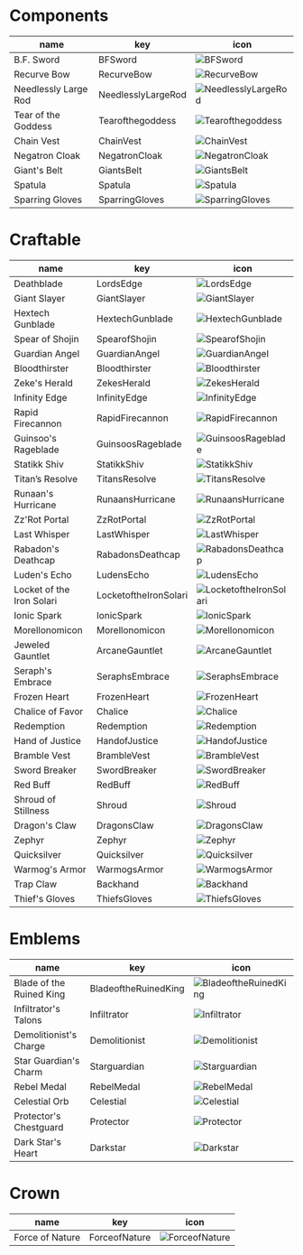 # Components
| name                 | key                | icon                                                                              |
| -                    | -                  | -                                                                                 |
| B.F. Sword           | BFSword            | ![BFSword](../../tftitems/icon/set3/Components/BFSword.png)                       |
| Recurve Bow          | RecurveBow         | ![RecurveBow](../../tftitems/icon/set3/Components/RecurveBow.png)                 |
| Needlessly Large Rod | NeedlesslyLargeRod | ![NeedlesslyLargeRod](../../tftitems/icon/set3/Components/NeedlesslyLargeRod.png) |
| Tear of the Goddess  | Tearofthegoddess   | ![Tearofthegoddess](../../tftitems/icon/set3/Components/Tearofthegoddess.png)     |
| Chain Vest           | ChainVest          | ![ChainVest](../../tftitems/icon/set3/Components/ChainVest.png)                   |
| Negatron Cloak       | NegatronCloak      | ![NegatronCloak](../../tftitems/icon/set3/Components/NegatronCloak.png)           |
| Giant's Belt         | GiantsBelt         | ![GiantsBelt](../../tftitems/icon/set3/Components/GiantsBelt.png)                 |
| Spatula              | Spatula            | ![Spatula](../../tftitems/icon/set3/Components/Spatula.png)                       |
| Sparring Gloves      | SparringGloves     | ![SparringGloves](../../tftitems/icon/set3/Components/SparringGloves.png)         |
# Craftable
| name                      | key                   | icon                                                                                   |
| -                         | -                     | -                                                                                      |
| Deathblade                | LordsEdge             | ![LordsEdge](../../tftitems/icon/set3/Craftable/LordsEdge.png)                         |
| Giant Slayer              | GiantSlayer           | ![GiantSlayer](../../tftitems/icon/set3/Craftable/GiantSlayer.png)                     |
| Hextech Gunblade          | HextechGunblade       | ![HextechGunblade](../../tftitems/icon/set3/Craftable/HextechGunblade.png)             |
| Spear of Shojin           | SpearofShojin         | ![SpearofShojin](../../tftitems/icon/set3/Craftable/SpearofShojin.png)                 |
| Guardian Angel            | GuardianAngel         | ![GuardianAngel](../../tftitems/icon/set3/Craftable/GuardianAngel.png)                 |
| Bloodthirster             | Bloodthirster         | ![Bloodthirster](../../tftitems/icon/set3/Craftable/Bloodthirster.png)                 |
| Zeke's Herald             | ZekesHerald           | ![ZekesHerald](../../tftitems/icon/set3/Craftable/ZekesHerald.png)                     |
| Infinity Edge             | InfinityEdge          | ![InfinityEdge](../../tftitems/icon/set3/Craftable/InfinityEdge.png)                   |
| Rapid Firecannon          | RapidFirecannon       | ![RapidFirecannon](../../tftitems/icon/set3/Craftable/RapidFirecannon.png)             |
| Guinsoo's Rageblade       | GuinsoosRageblade     | ![GuinsoosRageblade](../../tftitems/icon/set3/Craftable/GuinsoosRageblade.png)         |
| Statikk Shiv              | StatikkShiv           | ![StatikkShiv](../../tftitems/icon/set3/Craftable/StatikkShiv.png)                     |
| Titan’s Resolve           | TitansResolve         | ![TitansResolve](../../tftitems/icon/set3/Craftable/TitansResolve.png)                 |
| Runaan's Hurricane        | RunaansHurricane      | ![RunaansHurricane](../../tftitems/icon/set3/Craftable/RunaansHurricane.png)           |
| Zz'Rot Portal             | ZzRotPortal           | ![ZzRotPortal](../../tftitems/icon/set3/Craftable/ZzRotPortal.png)                     |
| Last Whisper              | LastWhisper           | ![LastWhisper](../../tftitems/icon/set3/Craftable/LastWhisper.png)                     |
| Rabadon's Deathcap        | RabadonsDeathcap      | ![RabadonsDeathcap](../../tftitems/icon/set3/Craftable/RabadonsDeathcap.png)           |
| Luden's Echo              | LudensEcho            | ![LudensEcho](../../tftitems/icon/set3/Craftable/LudensEcho.png)                       |
| Locket of the Iron Solari | LocketoftheIronSolari | ![LocketoftheIronSolari](../../tftitems/icon/set3/Craftable/LocketoftheIronSolari.png) |
| Ionic Spark               | IonicSpark            | ![IonicSpark](../../tftitems/icon/set3/Craftable/IonicSpark.png)                       |
| Morellonomicon            | Morellonomicon        | ![Morellonomicon](../../tftitems/icon/set3/Craftable/Morellonomicon.png)               |
| Jeweled Gauntlet          | ArcaneGauntlet        | ![ArcaneGauntlet](../../tftitems/icon/set3/Craftable/ArcaneGauntlet.png)               |
| Seraph's Embrace          | SeraphsEmbrace        | ![SeraphsEmbrace](../../tftitems/icon/set3/Craftable/SeraphsEmbrace.png)               |
| Frozen Heart              | FrozenHeart           | ![FrozenHeart](../../tftitems/icon/set3/Craftable/FrozenHeart.png)                     |
| Chalice of Favor          | Chalice               | ![Chalice](../../tftitems/icon/set3/Craftable/Chalice.png)                             |
| Redemption                | Redemption            | ![Redemption](../../tftitems/icon/set3/Craftable/Redemption.png)                       |
| Hand of Justice           | HandofJustice         | ![HandofJustice](../../tftitems/icon/set3/Craftable/HandofJustice.png)                 |
| Bramble Vest              | BrambleVest           | ![BrambleVest](../../tftitems/icon/set3/Craftable/BrambleVest.png)                     |
| Sword Breaker             | SwordBreaker          | ![SwordBreaker](../../tftitems/icon/set3/Craftable/SwordBreaker.png)                   |
| Red Buff                  | RedBuff               | ![RedBuff](../../tftitems/icon/set3/Craftable/RedBuff.png)                             |
| Shroud of Stillness       | Shroud                | ![Shroud](../../tftitems/icon/set3/Craftable/Shroud.png)                               |
| Dragon's Claw             | DragonsClaw           | ![DragonsClaw](../../tftitems/icon/set3/Craftable/DragonsClaw.png)                     |
| Zephyr                    | Zephyr                | ![Zephyr](../../tftitems/icon/set3/Craftable/Zephyr.png)                               |
| Quicksilver               | Quicksilver           | ![Quicksilver](../../tftitems/icon/set3/Craftable/Quicksilver.png)                     |
| Warmog's Armor            | WarmogsArmor          | ![WarmogsArmor](../../tftitems/icon/set3/Craftable/WarmogsArmor.png)                   |
| Trap Claw                 | Backhand              | ![Backhand](../../tftitems/icon/set3/Craftable/Backhand.png)                           |
| Thief's Gloves            | ThiefsGloves          | ![ThiefsGloves](../../tftitems/icon/set3/Craftable/ThiefsGloves.png)                   |
# Emblems
| name                     | key                  | icon                                                                               |
| -                        | -                    | -                                                                                  |
| Blade of the Ruined King | BladeoftheRuinedKing | ![BladeoftheRuinedKing](../../tftitems/icon/set3/Emblems/BladeoftheRuinedKing.png) |
| Infiltrator's Talons     | Infiltrator          | ![Infiltrator](../../tftitems/icon/set3/Emblems/Infiltrator.png)                   |
| Demolitionist's Charge   | Demolitionist        | ![Demolitionist](../../tftitems/icon/set3/Emblems/Demolitionist.png)               |
| Star Guardian's Charm    | Starguardian         | ![Starguardian](../../tftitems/icon/set3/Emblems/Starguardian.png)                 |
| Rebel Medal              | RebelMedal           | ![RebelMedal](../../tftitems/icon/set3/Emblems/RebelMedal.png)                     |
| Celestial Orb            | Celestial            | ![Celestial](../../tftitems/icon/set3/Emblems/Celestial.png)                       |
| Protector's Chestguard   | Protector            | ![Protector](../../tftitems/icon/set3/Emblems/Protector.png)                       |
| Dark Star's Heart        | Darkstar             | ![Darkstar](../../tftitems/icon/set3/Emblems/Darkstar.png)                         |
# Crown
| name            | key           | icon                                                               |
| -               | -             | -                                                                  |
| Force of Nature | ForceofNature | ![ForceofNature](../../tftitems/icon/set3/Crown/ForceofNature.png) |
